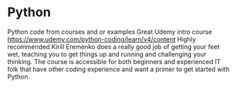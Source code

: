 # Python
Python code from courses and or examples
Great Udemy intro course https://www.udemy.com/python-coding/learn/v4/content
Highly recommended 
Kirill Eremenko does a really good job of getting your feet wet, teaching you to get things up and running and challenging your 
thinking. The course is accessible for both beginners and experienced IT folk that have other coding experience and want a primer 
to get started with Python. 